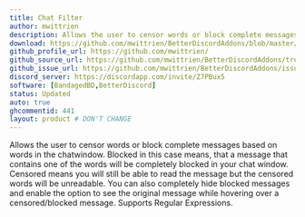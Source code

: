 ```yaml
---
title: Chat Filter
author: mwittrien
description: Allows the user to censor words or block complete messages based on words in the chatwindow.
download: https://github.com/mwittrien/BetterDiscordAddons/blob/master/Plugins/ChatFilter/ChatFilter.plugin.js
github_profile_url: https://github.com/mwittrien/
github_source_url: https://github.com/mwittrien/BetterDiscordAddons/tree/master/Plugins/ChatFilter
github_issue_url: https://github.com/mwittrien/BetterDiscordAddons/issues/
discord_server: https://discordapp.com/invite/Z7PBux5
software: [BandagedBD,BetterDiscord]
status: Updated
auto: true
ghcommentid: 441
layout: product # DON'T CHANGE
---
```

Allows the user to censor words or block complete messages based on words in the chatwindow. Blocked in this case means, that a message that contains one of the words will be completely blocked in your chat window. Censored means you will still be able to read the message but the censored words will be unreadable. You can also completely hide blocked messages and enable the option to see the original message while hovering over a censored/blocked message. Supports Regular Expressions.